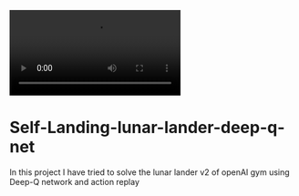 ![](testing.mp4)
# Self-Landing-lunar-lander-deep-q-net
In this project I have tried to solve the lunar lander v2 of openAI gym using Deep-Q network and action replay
